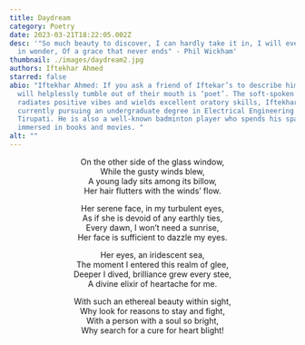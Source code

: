```yaml
---
title: Daydream
category: Poetry
date: 2023-03-21T18:22:05.002Z
desc: '"So much beauty to discover, I can hardly take it in, I will ever stand
  in wonder, Of a grace that never ends" - Phil Wickham'
thumbnail: ./images/daydream2.jpg
authors: Iftekhar Ahmed
starred: false
abio: "Iftekhar Ahmed: If you ask a friend of Iftekar’s to describe him, the first word that
  will helplessly tumble out of their mouth is ‘poet’. The soft-spoken poet, who
  radiates positive vibes and wields excellent oratory skills, Iftekhar, is
  currently pursuing an undergraduate degree in Electrical Engineering at IIT
  Tirupati. He is also a well-known badminton player who spends his spare time
  immersed in books and movies. "
alt: ""
---
```

<p style="text-align: center;align:center;">On the other side of the glass window,<br>
While the gusty winds blew,<br>
A young lady sits among its billow,<br>
Her hair flutters with the winds’ flow.<br>
</p>


<p style="text-align: center;align:center;">Her serene face, in my turbulent eyes,<br>
As if she is devoid of any earthly ties,<br>
Every dawn, I won’t need a sunrise,<br>
Her face is sufficient to dazzle my eyes.<br></p>


<p style="text-align: center;align:center;">Her eyes, an iridescent sea,<br>
The moment I entered this realm of glee,<br>
Deeper I dived, brilliance grew every stee,<br>
A divine elixir of heartache for me.<br></p>


<p style="text-align: center;align:center;">With such an ethereal beauty within sight,<br>
Why look for reasons to stay and fight,<br>
With a person with a soul so bright,<br>
Why search for a cure for heart blight!<br>
</p>


